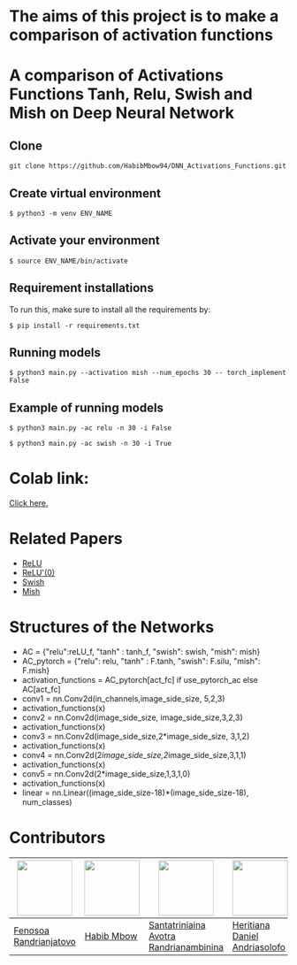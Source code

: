 # The aims of this project is to make a comparison of activation functions

# A comparison of Activations Functions  Tanh, Relu, Swish and Mish on Deep Neural Network

## Clone 

```
git clone https://github.com/HabibMbow94/DNN_Activations_Functions.git 
```
## Create virtual environment ##

```
$ python3 -m venv ENV_NAME
```
## Activate your environment ##

```
$ source ENV_NAME/bin/activate
```

## Requirement installations ##
To run this, make sure to install all the requirements by:

```
$ pip install -r requirements.txt 
```
## Running models  ##

```
$ python3 main.py --activation mish --num_epochs 30 -- torch_implement False  
```
## Example of running models ##
```
$ python3 main.py -ac relu -n 30 -i False  
```

```
$ python3 main.py -ac swish -n 30 -i True 
```
# Colab link:
[Click here.](https://colab.research.google.com/drive/1sz9kNF_jA0RTw9HlhTKheNwwWddRBr7u?usp=sharing)

# Related Papers #


* <a href= 'https://arxiv.org/pdf/1803.08375.pdf'> ReLU </a>
* <a href= 'https://hal.archives-ouvertes.fr/hal-03265059v2/document '> ReLU'(0) </a>
* <a href= 'https://en.wikipedia.org/wiki/Swish_function '> Swish  </a>
* <a href= 'https://www.bmvc2020-conference.com/assets/papers/0928.pdf'> Mish</a>

#  Structures of the Networks  #
* AC = {"relu":reLU_f, "tanh" : tanh_f, "swish": swish, "mish": mish}
* AC_pytorch = {"relu": relu, "tanh" : F.tanh, "swish": F.silu, "mish": F.mish}
* activation_functions = AC_pytorch[act_fc] if use_pytorch_ac else AC[act_fc]
* conv1 = nn.Conv2d(in_channels,image_side_size, 5,2,3)
* activation_functions(x)
* conv2 = nn.Conv2d(image_side_size, image_side_size,3,2,3)
* activation_functions(x)
* conv3 = nn.Conv2d(image_side_size,2*image_side_size, 3,1,2)
* activation_functions(x)
* conv4 = nn.Conv2d(2*image_side_size,2*image_side_size,3,1,1)
* activation_functions(x)
* conv5 = nn.Conv2d(2*image_side_size,1,3,1,0)
* activation_functions(x)
* linear = nn.Linear((image_side_size-18)*(image_side_size-18), num_classes)



# Contributors
<img src="https://avatars.githubusercontent.com/u/98966847?v=4" width="100" height="100"> | <img src="https://avatars.githubusercontent.com/u/72751041?v=4" width="100" height="100"> | <img src="https://avatars.githubusercontent.com/u/98966969?v=4" width="100" height="100"> | <img src="https://avatars.githubusercontent.com/u/99017712?v=4" width="100" height="100">
------|-----|------|------
[Fenosoa Randrianjatovo](https://github.com/FenosoaRandrianjatovo) | [Habib Mbow](https://github.com/HabibMbow94) | [Santatriniaina Avotra Randrianambinina](https://github.com/AvotraRan) | [Heritiana Daniel Andriasolofo](https://github.com/aheritianad)
 
 
